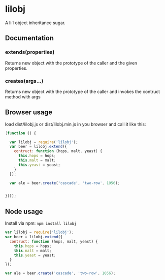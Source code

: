 # lilobj

A li'l object inheritance sugar.

## Documentation

### extends(properties)

Returns new object with the prototype of the caller and the given properties.

### creates(args...)

Returns new object with the prototype of the caller and invokes the contruct method with args

## Browser usage

load dist/lilobj.js or dist/lilobj.min.js in you browser and call it like this:

```javascript
(function () {

  var lilobj = require('lilobj');
  var beer = lilobj.extend({
    contruct: function (hops, malt, yeast) {
      this.hops = hops;
      this.malt = malt;
      this.yeast = yeast; 
    }
  });

  var ale = beer.create('cascade', 'two-row', 1056);


}());
```

## Node usage

Install via npm: `npm install lilobj`

```javascript
var lilobj = require('lilobj');
var beer = lilobj.extend({
  contruct: function (hops, malt, yeast) {
    this.hops = hops;
    this.malt = malt;
    this.yeast = yeast; 
  }
});

var ale = beer.create('cascade', 'two-row', 1056);
```